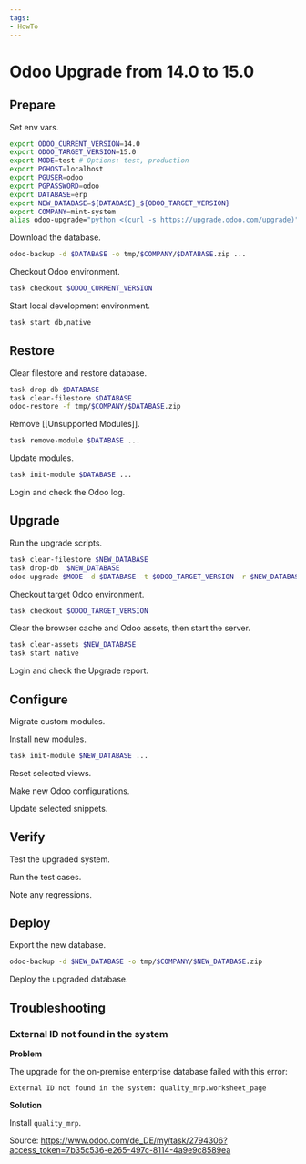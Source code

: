 ```yaml
---
tags:
- HowTo
---
```

# Odoo Upgrade from 14.0 to 15.0

## Prepare

Set env vars.

```bash
export ODOO_CURRENT_VERSION=14.0
export ODOO_TARGET_VERSION=15.0
export MODE=test # Options: test, production
export PGHOST=localhost
export PGUSER=odoo
export PGPASSWORD=odoo
export DATABASE=erp
export NEW_DATABASE=${DATABASE}_${ODOO_TARGET_VERSION}
export COMPANY=mint-system
alias odoo-upgrade="python <(curl -s https://upgrade.odoo.com/upgrade)"
```

Download the database.

```bash
odoo-backup -d $DATABASE -o tmp/$COMPANY/$DATABASE.zip ...
```

Checkout Odoo environment.

```bash
task checkout $ODOO_CURRENT_VERSION
```

Start local development environment.

```bash
task start db,native
```

## Restore

Clear filestore and restore database.

```bash
task drop-db $DATABASE
task clear-filestore $DATABASE
odoo-restore -f tmp/$COMPANY/$DATABASE.zip
```

Remove [[Unsupported Modules]].

```bash
task remove-module $DATABASE ...
```

Update modules.

```bash
task init-module $DATABASE ...
```

Login and check the Odoo log.

## Upgrade

Run the upgrade scripts.

```bash
task clear-filestore $NEW_DATABASE
task drop-db  $NEW_DATABASE
odoo-upgrade $MODE -d $DATABASE -t $ODOO_TARGET_VERSION -r $NEW_DATABASE
```

Checkout target Odoo environment.

```bash
task checkout $ODOO_TARGET_VERSION
```

Clear the browser cache and Odoo assets, then start the server.

```bash
task clear-assets $NEW_DATABASE
task start native
```

Login and check the Upgrade report.
## Configure

Migrate custom modules.

Install new modules.

```bash
task init-module $NEW_DATABASE ...
```

Reset selected views.

Make new Odoo configurations.

Update selected snippets.
## Verify

Test the upgraded system.

Run the test cases.

Note any regressions.

## Deploy

Export the new database.

```bash
odoo-backup -d $NEW_DATABASE -o tmp/$COMPANY/$NEW_DATABASE.zip
```

Deploy the upgraded database.
## Troubleshooting

### External ID not found in the system

**Problem**

The upgrade for the on-premise enterprise database failed with this error:

```
External ID not found in the system: quality_mrp.worksheet_page
```

**Solution**

Install `quality_mrp`.

Source: <https://www.odoo.com/de_DE/my/task/2794306?access_token=7b35c536-e265-497c-8114-4a9e9c8589ea>